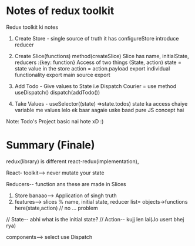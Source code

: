 # Notes of redux toolkit

Redux toolkit ki notes
1. Create Store - single source of truth
it has configureStore
introduce reducer

2. Create Slice(functions) method(createSlice)
Slice has name, initialState, reducers :{key: function}
Access of two things (State, action)
state = state value in the store
action = action.payload 
export individual functionality 
export main source export

3. Add Todo - Give values to State i.e Dispatch Courier  = use method useDispatch()
 dispatch(addTodo())

4. Take Values - useSelector((state) =>state.todos) state ka access chaiye
variable me values lelo ek baar aagaie uske baad pure JS concept hai 

Note: Todo's Project basic nai hote xD  :)

# Summary (Finale)

redux(library) is different react-redux(implementation),

React- toolkit--> never mutate your state

Reducers-- function
ans these are made in Slices

1. Store banaao--> Application of singh truth
2. features--> slices
% name, initial state, reducer list=
objects->functions here(state,action) // no ... problem

// State-- abhi what is the initial state?
// Action-- kujj len lai(Jo usert bhej rya)

components--> select use Dispatch
